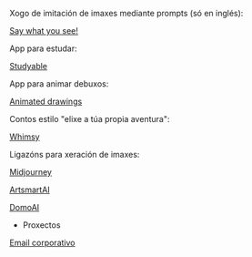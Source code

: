 Xogo de imitación de imaxes mediante prompts (só en inglés):

[Say what you see!](https://g.co/arts/DReBStG7q1ssS3QVA)

App para estudar:

[Studyable](https://studyable.app/)

App para animar debuxos:

[Animated drawings](https://sketch.metademolab.com/)

Contos estilo "elixe a túa propia aventura":

[Whimsy](https://www.whimsyapp.com/)

Ligazóns para xeración de imaxes:

[Midjourney](https://www.midjourney.com/explore?tab=video_top)

[ArtsmartAI](https://artsmart.ai/)

[DomoAI](https://www.domoai.app/home)

- Proxectos

[Email corporativo](ec.md)
